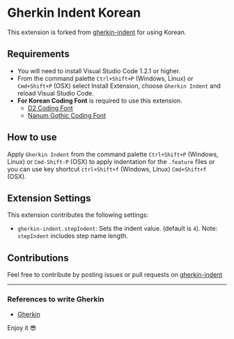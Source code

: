 # Gherkin Indent Korean

This extension is forked from [gherkin-indent](https://github.com/Aravind00Kumar/gherkin-indent) for using Korean.

## Requirements

- You will need to install Visual Studio Code 1.2.1 or higher.
- From the command palette `Ctrl+Shift+P` (Windows, Linux) or `Cmd+Shift+P` (OSX) select Install Extension, choose `Gherkin Indent` and reload Visual Studio Code.
- **For Korean Coding Font** is required to use this extension.
  - [D2 Coding Font](https://github.com/naver/d2codingfont)
  - [Nanum Gothic Coding Font](https://github.com/naver/nanumfont)

## How to use

Apply `Gherkin Indent` from the command palette `Ctrl+Shift+P` (Windows, Linux) or `Cmd-Shift-P` (OSX) to apply indentation for the `.feature` files or you can use key shortcut `ctrl+Shift+f` (Windows, Linux) `Cmd+Shift+f` (OSX).

## Extension Settings

This extension contributes the following settings:

- `gherkin-indent.stepIndent`: Sets the indent value. (default is `4`). Note: `stepIndent` includes step name length.

## Contributions

Feel free to contribute by posting issues or pull requests on [gherkin-indent](https://github.com/ClareKang/gherkin-indent)

---

### References to write Gherkin

- [Gherkin](http://docs.behat.org/en/v3.0/guides/1.gherkin.html)

Enjoy it 😎
